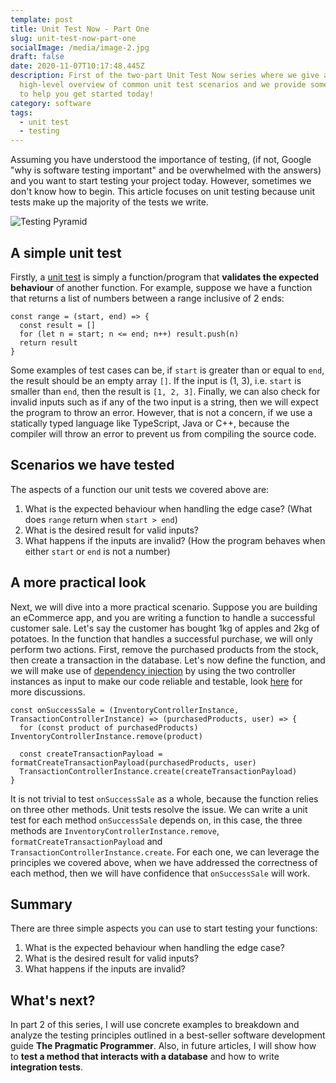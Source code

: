 ```yaml
---
template: post
title: Unit Test Now - Part One
slug: unit-test-now-part-one
socialImage: /media/image-2.jpg
draft: false
date: 2020-11-07T10:17:48.445Z
description: First of the two-part Unit Test Now series where we give a
  high-level overview of common unit test scenarios and we provide some examples
  to help you get started today!
category: software
tags:
  - unit test
  - testing
---
```


Assuming you have understood the importance of testing, (if not, Google "why is software testing important" and be overwhelmed with the answers) and you want to start testing your project today. However, sometimes we don't know how to begin. This article focuses on unit testing because unit tests make up the majority of the tests we write. 

![Testing Pyramid](https://miro.medium.com/max/2444/1*Tcj3OsK8Kou7tCMQgeeCuw.png "Testing Pyramid")

## A simple unit test

Firstly, a [unit test](https://en.wikipedia.org/wiki/Unit_testing) is simply a function/program that **validates the expected behaviour** of another function. For example, suppose we have a function that returns a list of numbers between a range inclusive of 2 ends:

    const range = (start, end) => {
      const result = []
      for (let n = start; n <= end; n++) result.push(n)
      return result
    }

Some examples of test cases can be, if `start` is greater than or equal to `end`, the result should be an empty array `[]`. If the input is (1, 3), i.e. `start` is smaller than `end`, then the result is `[1, 2, 3]`. Finally, we can also check for invalid inputs such as if any of the two input is a string, then we will expect the program to throw an error. However, that is not a concern, if we use a statically typed language like TypeScript, Java or C++, because the compiler will throw an error to prevent us from compiling the source code.

## Scenarios we have tested

The aspects of a function our unit tests we covered above are:

1.  What is the expected behaviour when handling the edge case? (What does `range` return when `start > end`)
2.  What is the desired result for valid inputs?
3.  What happens if the inputs are invalid? (How the program behaves when either `start` or `end` is not a number)

## A more practical look

Next, we will dive into a more practical scenario. Suppose you are building an eCommerce app, and you are writing a function to handle a successful customer sale. Let's say the customer has bought 1kg of apples and 2kg of potatoes. In the function that handles a successful purchase, we will only perform two actions. First, remove the purchased products from the stock, then create a transaction in the database. Let's now define the function, and we will make use of [dependency injection](https://en.wikipedia.org/wiki/Dependency_injection) by using the two controller instances as input to make our code reliable and testable, look [here](https://softwareengineering.stackexchange.com/questions/140992/is-dependency-injection-essential-for-unit-testing) for more discussions.

    const onSuccessSale = (InventoryControllerInstance, TransactionControllerInstance) => (purchasedProducts, user) => {
      for (const product of purchasedProducts) InventoryControllerInstance.remove(product)

      const createTransactionPayload = formatCreateTransactionPayload(purchasedProducts, user)
      TransactionControllerInstance.create(createTransactionPayload)
    }

It is not trivial to test `onSuccessSale` as a whole, because the function relies on three other methods. Unit tests resolve the issue. We can write a unit test for each method `onSuccessSale` depends on, in this case, the three methods are `InventoryControllerInstance.remove`, `formatCreateTransactionPayload` and `TransactionControllerInstance.create`. For each one, we can leverage the principles we covered above, when we have addressed the correctness of each method, then we will have confidence that `onSuccessSale` will work.

## Summary

There are three simple aspects you can use to start testing your functions:

1.  What is the expected behaviour when handling the edge case?
2.  What is the desired result for valid inputs?
3.  What happens if the inputs are invalid?

## What's next?

In part 2 of this series, I will use concrete examples to breakdown and analyze the testing principles outlined in a best-seller software development guide **The Pragmatic Programmer**. Also, in future articles, I will show how to **test a method that interacts with a database** and how to write **integration tests**.
